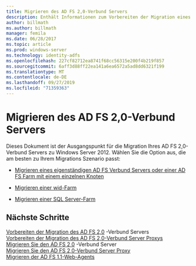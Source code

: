 ```yaml
---
title: Migrieren des AD FS 2,0-Verbund Servers
description: Enthält Informationen zum Vorbereiten der Migration eines eigenständigen AD FS Servers zu Windows Server 2012.
author: billmath
ms.author: billmath
manager: femila
ms.date: 06/28/2017
ms.topic: article
ms.prod: windows-server
ms.technology: identity-adfs
ms.openlocfilehash: 227cf82712ea8741f68cc56315e200f4b219f857
ms.sourcegitcommit: 6aff3d88ff22ea141a6ea6572a5ad8dd6321f199
ms.translationtype: MT
ms.contentlocale: de-DE
ms.lasthandoff: 09/27/2019
ms.locfileid: "71359363"
---
```

# <a name="migrate-the-ad-fs-20-federation-server"></a>Migrieren des AD FS 2,0-Verbund Servers


Dieses Dokument ist der Ausgangspunkt für die Migration Ihres AD FS 2,0-Verbund Servers zu Windows Server 2012.  Wählen Sie die Option aus, die am besten zu Ihrem Migrations Szenario passt:  
  
-   [Migrieren eines eigenständigen AD FS Verbund Servers oder einer AD FS Farm mit einem einzelnen Knoten](migrate-ad-fs-stand-alone-server.md)  
  
-   [Migrieren einer wid-Farm](migrate-ad-fs-wid-farm.md)  
  
-   [Migrieren einer SQL Server-Farm](migrate-ad-fs-sql-farm.md) 

  



  

  
## <a name="next-steps"></a>Nächste Schritte
 [Vorbereiten der Migration des AD FS 2,0](prepare-to-migrate-ad-fs-fed-server.md) -Verbund Servers   
 [Vorbereiten der Migration des AD FS 2,0-Verbund Server Proxys](prepare-to-migrate-ad-fs-fed-proxy.md)   
 [Migrieren Sie den AD FS 2,0](migrate-the-ad-fs-fed-server.md) -Verbund Server   
 [Migrieren Sie den AD FS 2,0-Verbund Server Proxy](migrate-the-ad-fs-2-fed-server-proxy.md)   
 [Migrieren der AD FS 1.1-Web-Agents](migrate-the-ad-fs-web-agent.md)